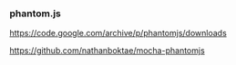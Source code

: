 ### phantom.js

https://code.google.com/archive/p/phantomjs/downloads

https://github.com/nathanboktae/mocha-phantomjs

